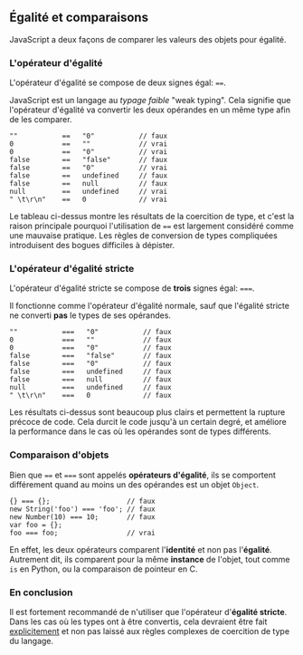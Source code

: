 ## Égalité et comparaisons

JavaScript a deux façons de comparer les valeurs des objets pour égalité.

### L'opérateur d'égalité

L'opérateur d'égalité se compose de deux signes égal: `==`.

JavaScript est un langage au *typage faible* "weak typing". Cela signifie que l'opérateur d'égalité va convertir les deux opérandes en un même type afin de les comparer.
    
    ""           ==   "0"           // faux
    0            ==   ""            // vrai
    0            ==   "0"           // vrai
    false        ==   "false"       // faux
    false        ==   "0"           // vrai
    false        ==   undefined     // faux
    false        ==   null          // faux
    null         ==   undefined     // vrai
    " \t\r\n"    ==   0             // vrai

Le tableau ci-dessus montre les résultats de la coercition de type, et c'est la raison principale pourquoi l'utilisation de `==` est largement considéré comme une mauvaise pratique. Les règles de conversion de types compliquées introduisent des bogues difficiles à dépister.

### L'opérateur d'égalité stricte

L'opérateur d'égalité stricte se compose de **trois** signes égal: `===`. 

Il fonctionne comme l'opérateur d'égalité normale, sauf que l'égalité stricte ne converti **pas** le types de ses opérandes.

    ""           ===   "0"           // faux
    0            ===   ""            // faux
    0            ===   "0"           // faux
    false        ===   "false"       // faux
    false        ===   "0"           // faux
    false        ===   undefined     // faux
    false        ===   null          // faux
    null         ===   undefined     // faux
    " \t\r\n"    ===   0             // faux

Les résultats ci-dessus sont beaucoup plus clairs et permettent la rupture précoce de code.
Cela durcit le code jusqu'à un certain degré, et améliore la performance dans le cas où les opérandes sont de types différents.

### Comparaison d'objets

Bien que `==` et `===` sont appelés **opérateurs d'égalité**, ils se comportent différement quand au moins un des opérandes est un objet `Object`.

    {} === {};                   // faux
    new String('foo') === 'foo'; // faux
    new Number(10) === 10;       // faux
    var foo = {};
    foo === foo;                 // vrai

En effet, les deux opérateurs comparent l'**identité** et non pas l'**égalité**. Autrement dit, ils comparent pour la même **instance** de l'objet, tout comme `is` en Python, ou la comparaison de pointeur en C.

### En conclusion

Il est fortement recommandé de n'utiliser que l'opérateur d'**égalité stricte**. Dans les cas où les types ont à être convertis, cela devraient être fait [explicitement](#types.casting) et non pas laissé aux règles complexes de coercition de type du langage.


